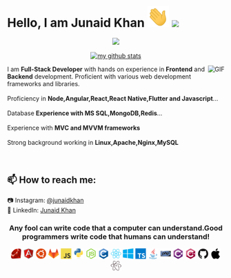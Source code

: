 # Hello, I am Junaid Khan <img src="https://raw.githubusercontent.com/ABSphreak/ABSphreak/master/gifs/Hi.gif" width="50px">  <img src="https://github.com/TheDudeThatCode/TheDudeThatCode/blob/master/Assets/Developer.gif" width="80px">



<a href="https://github.com/junaidfkhan786">
    <p align="center">
        <img src="https://github-profile-trophy.vercel.app/?username=junaidfkhan786&column=6&theme=onedark"/>
    </p>
</a>
<a align="center" href="https://github.com/junaidfkhan786">
    <p align="center">
    <img src="https://github-readme-stats.vercel.app/api?username=junaidfkhan786&show_icons=true&theme=tokyonight" alt="my github stats" width="420"/>
    </p>
</a>

<img align="right" alt="GIF" src="https://media.giphy.com/media/L8K62iTDkzGX6/giphy.gif" />

I am  **Full-Stack Developer** with hands on experience in **Frontend** and **Backend** development. Proficient with various web development frameworks and libraries. 
<br>
<br>
Proficiency in **Node,Angular,React,React Native,Flutter and Javascript**...
<br>
<br>
Database **Experience with MS SQL,MongoDB,Redis**...
<br>
<br>
Experience with **MVC and MVVM frameworks**
<br>
<br>
Strong background working in **Linux,Apache,Nginx,MySQL**
<br>
<br>
<br>

## 📫 How to reach me:


 📷 Instagram: [@junaidkhan](https://www.instagram.com/jk__dev/)<br>
🧳 LinkedIn: [Junaid Khan](https://www.linkedin.com/in/junaid-khan-01b9a2198/)
<br>


<div align="center">

### Any fool can write code that a computer can understand.Good programmers write code that humans can understand!

</div>

<!-- programming langs i work-->
<p align="center">
<img src="https://raw.githubusercontent.com/devicons/devicon/master/icons/ruby/ruby-original.svg" width="25px" height="25px"/>
<img src="https://raw.githubusercontent.com/devicons/devicon/master/icons/angularjs/angularjs-original.svg" width="25px" height="25px"/>
<img src="https://raw.githubusercontent.com/devicons/devicon/master/icons/ubuntu/ubuntu-plain.svg" width="25px" height="25px"/>
<img src="https://raw.githubusercontent.com/devicons/devicon/master/icons/gitlab/gitlab-original.svg" width="25px" height="25px"/>
<img src="https://raw.githubusercontent.com/devicons/devicon/master/icons/javascript/javascript-original.svg" width="25px" height="25px"/>
<img src="https://raw.githubusercontent.com/devicons/devicon/master/icons/python/python-original.svg" width="25px" height="25px"/>
<img src="https://raw.githubusercontent.com/devicons/devicon/master/icons/nodejs/nodejs-original.svg" width="25px" height="25px"/>
<img src="https://raw.githubusercontent.com/devicons/devicon/master/icons/c/c-original.svg" width="25px" height="25px"/>
<img src="https://raw.githubusercontent.com/devicons/devicon/master/icons/react/react-original.svg" width="25px" height="25px"/>
<img src="https://raw.githubusercontent.com/devicons/devicon/master/icons/windows8/windows8-original.svg" width="25px" height="25px"/>
<img src="https://raw.githubusercontent.com/devicons/devicon/master/icons/typescript/typescript-original.svg" width="25px" height="25px"/>
<img src="https://raw.githubusercontent.com/devicons/devicon/master/icons/java/java-original.svg" width="25px" height="25px"/>
<img src="https://raw.githubusercontent.com/devicons/devicon/master/icons/php/php-original.svg" width="25px" height="25px"/>
<img src="https://raw.githubusercontent.com/devicons/devicon/master/icons/csharp/csharp-original.svg" width="25px" height="25px"/>
<img src="https://raw.githubusercontent.com/devicons/devicon/master/icons/cplusplus/cplusplus-original.svg" width="25px" height="25px"/>
<img src="https://raw.githubusercontent.com/devicons/devicon/master/icons/github/github-original.svg" width="25px" height="25px"/>
<img src="https://raw.githubusercontent.com/devicons/devicon/master/icons/apple/apple-original.svg" width="25px" height="25px"/>
<img src="https://raw.githubusercontent.com/devicons/devicon/master/icons/atom/atom-original.svg" width="25px" height="25px"/>
</p>

